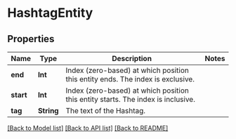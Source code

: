 # HashtagEntity

## Properties
Name | Type | Description | Notes
------------ | ------------- | ------------- | -------------
**end** | **Int** | Index (zero-based) at which position this entity ends.  The index is exclusive. | 
**start** | **Int** | Index (zero-based) at which position this entity starts.  The index is inclusive. | 
**tag** | **String** | The text of the Hashtag. | 

[[Back to Model list]](../README.md#documentation-for-models) [[Back to API list]](../README.md#documentation-for-api-endpoints) [[Back to README]](../README.md)


